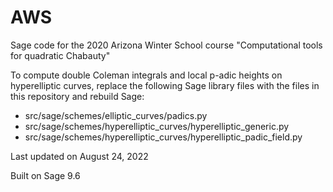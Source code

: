 # AWS

Sage code for the 2020 Arizona Winter School course 
"Computational tools for quadratic Chabauty"

To compute double Coleman integrals and local p-adic heights on hyperelliptic curves, replace the following Sage library files with the files in this repository and rebuild Sage:

* src/sage/schemes/elliptic_curves/padics.py
* src/sage/schemes/hyperelliptic_curves/hyperelliptic_generic.py
* src/sage/schemes/hyperelliptic_curves/hyperelliptic_padic_field.py

Last updated on August 24, 2022

Built on Sage 9.6

